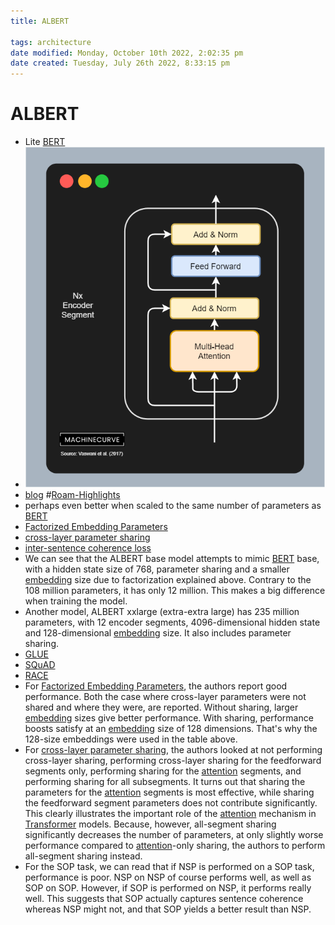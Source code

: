 ```yaml
---
title: ALBERT

tags: architecture 
date modified: Monday, October 10th 2022, 2:02:35 pm
date created: Tuesday, July 26th 2022, 8:33:15 pm
---
```


# ALBERT
- Lite [BERT](BERT.md)
- ![Pasted image 20220625231702](assets/Pasted%20image%2020220625231702.png)
- [blog](https://github.com/christianversloot/machine-learning-articles/blob/main/albert-explained-a-lite-bert.md) #[Roam-Highlights](Roam-Highlights)
- perhaps even better when scaled to the same number of parameters as [BERT](BERT.md)
- [Factorized Embedding Parameters](Factorized%20Embedding%20Parameters.md)
- [cross-layer parameter sharing](cross-layer%20parameter%20sharing.md)
- [inter-sentence coherence loss](inter-sentence%20coherence%20loss.md)
- We can see that the ALBERT base model attempts to mimic [BERT](BERT.md) base, with a hidden state size of 768, parameter sharing and a smaller [embedding](Embedding.md) size due to factorization explained above. Contrary to the 108 million parameters, it has only 12 million. This makes a big difference when training the model.
- Another model, ALBERT xxlarge (extra-extra large) has 235 million parameters, with 12 encoder segments, 4096-dimensional hidden state and 128-dimensional [embedding](Embedding.md) size. It also includes parameter sharing.
- [GLUE](GLUE.md)
- [SQuAD](SQuAD.md)
- [RACE](RACE.md)
- For [Factorized Embedding Parameters](Factorized%20Embedding%20Parameters.md), the authors report good performance. Both the case where cross-layer parameters were not shared and where they were, are reported. Without sharing, larger [embedding](Embedding.md) sizes give better performance. With sharing, performance boosts satisfy at an [embedding](Embedding.md) size of 128 dimensions. That's why the 128-size embeddings were used in the table above.
- For [cross-layer parameter sharing](cross-layer%20parameter%20sharing.md), the authors looked at not performing cross-layer sharing, performing cross-layer sharing for the feedforward segments only, performing sharing for the [attention](Attention.md) segments, and performing sharing for all subsegments. It turns out that sharing the parameters for the [attention](Attention.md) segments is most effective, while sharing the feedforward segment parameters does not contribute significantly. This clearly illustrates the important role of the [attention](Attention.md) mechanism in [Transformer](Transformer.md) models. Because, however, all-segment sharing significantly decreases the number of parameters, at only slightly worse performance compared to [attention](Attention.md)-only sharing, the authors to perform all-segment sharing instead.
- For the SOP task, we can read that if NSP is performed on a SOP task, performance is poor. NSP on NSP of course performs well, as well as SOP on SOP. However, if SOP is performed on NSP, it performs really well. This suggests that SOP actually captures sentence coherence whereas NSP might not, and that SOP yields a better result than NSP.

